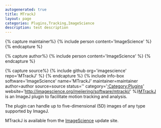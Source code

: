 ```yaml
---
autogenerated: true
title: MTrackJ
layout: page
categories: Plugins,Tracking,ImageScience
description: test description
---
```



{% capture maintainer%}
{% include person content='ImageScience' %}
{% endcapture %}

{% capture author%}
{% include person content='ImageScience' %}
{% endcapture %}

{% capture source%}
{% include github org='imagescience' repo='MTrackJ' %}
{% endcapture %}
{% include info-box software='ImageScience' name='MTrackJ' maintainer=maintainer author=author source=source status='' category='[:Category:Plugins](Category_Plugins)' website='http://imagescience.org/meijering/software/mtrackj/' %}[MTrackJ](http://www.imagescience.org/meijering/software/mtrackj/) is an ImageJ plugin to facilitate motion tracking and analysis.

The plugin can handle up to five-dimensional (5D) images of any type supported by ImageJ.

MTrackJ is available from the [ImageScience](/plugins/imagescience) update site.

  
